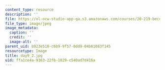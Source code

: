 ```yaml
---
content_type: resource
description: ''
file: https://ol-ocw-studio-app-qa.s3.amazonaws.com/courses/20-219-becoming-the-next-bill-nye-writing-and-hosting-the-educational-show-january-iap-2015/ffa1ce4a916322fb1029c540ad7d416a_day9_2.jpg
file_type: image/jpeg
image_metadata:
  caption: ''
  credit: ''
  image-alt: ''
parent_uid: b923e518-c6b9-9f57-0dd9-04b61083f145
resourcetype: Image
title: day9_2.jpg
uid: ffa1ce4a-9163-22fb-1029-c540ad7d416a
---
```

